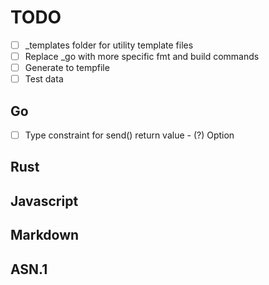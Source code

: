# TODO

- [ ] _templates folder for utility template files
- [ ] Replace _go with more specific fmt and build commands
- [ ] Generate to tempfile
- [ ] Test data

## Go

- [ ] Type constraint for send() return value
      - (?) Option

## Rust

## Javascript

## Markdown

## ASN.1

